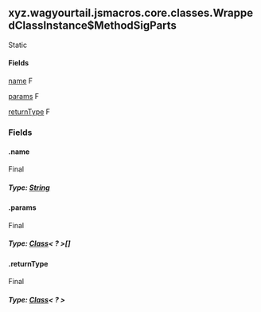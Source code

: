 

xyz.wagyourtail.jsmacros.core.classes.WrappedClassInstance$MethodSigParts
-------------------------------------------------------------------------

Static
#### 

#### Fields

[name](#name)
F


[params](#params)
F


[returnType](#returnType)
F



### Fields

#### .name

Final

##### Type: [String](https://docs.oracle.com/javase/8/docs/api/index.html?java/lang/String.html)



#### .params

Final

##### Type: [Class](https://docs.oracle.com/javase/8/docs/api/index.html?java/lang/Class.html)< ? >[]



#### .returnType

Final

##### Type: [Class](https://docs.oracle.com/javase/8/docs/api/index.html?java/lang/Class.html)< ? >




